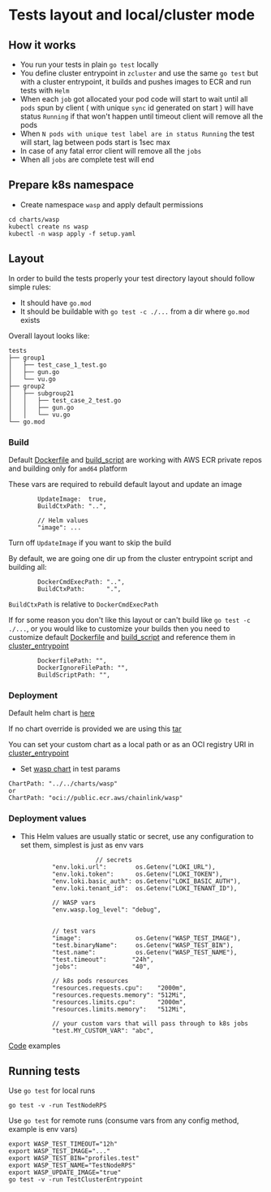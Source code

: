 # Tests layout and local/cluster mode

## How it works
- You run your tests in plain `go test` locally
- You define cluster entrypoint in `zcluster` and use the same `go test` but with a cluster entrypoint, it builds and pushes images to ECR and run tests with `Helm`
- When each `job` got allocated your pod code will start to wait until all `pods` spun by client ( with unique `sync` id generated on start ) will have status `Running` if that won't happen until timeout client will remove all the pods
- When `N pods with unique test label are in status Running` the test will start, lag between pods start is 1sec max
- In case of any fatal error client will remove all the `jobs`
- When all `jobs` are complete test will end

## Prepare k8s namespace
- Create namespace `wasp` and apply default permissions
```
cd charts/wasp
kubectl create ns wasp
kubectl -n wasp apply -f setup.yaml
```

## Layout
In order to build the tests properly your test directory layout should follow simple rules:
- It should have `go.mod`
- It should be buildable with `go test -c ./...` from a dir where `go.mod` exists

Overall layout looks like:
```
tests
├── group1
│   ├── test_case_1_test.go
│   ├── gun.go
│   └── vu.go
├── group2
│   ├── subgroup21
│   │   ├── test_case_2_test.go
│   │   ├── gun.go
│   │   └── vu.go
└── go.mod
```

### Build

Default [Dockerfile](../DockerfileWasp) and [build_script](../build_test_image.sh) are working with AWS ECR private repos and building only for `amd64` platform

These vars are required to rebuild default layout and update an image
```
		UpdateImage:  true,
		BuildCtxPath: "..",
		
		// Helm values
		"image": ...
```
Turn off `UpdateImage` if you want to skip the build

By default, we are going one dir up from the cluster entrypoint script and building all:
```
		DockerCmdExecPath: "..",
		BuildCtxPath:      ".",
```
`BuildCtxPath` is relative to `DockerCmdExecPath`

If for some reason you don't like this layout or can't build like `go test -c ./...`, or you would like to customize your builds then you need to customize default [Dockerfile](../DockerfileWasp) and [build_script](../build_test_image.sh) and reference them in [cluster_entrypoint](zcluster/cluster_test.go)
```
		DockerfilePath: "",
		DockerIgnoreFilePath: "",
		BuildScriptPath: "",
```


### Deployment

Default helm chart is [here](../charts/wasp)

If no chart override is provided we are using this [tar](../charts/wasp/wasp-0.1.8.tgz)

You can set your custom chart as a local path or as an OCI registry URI in [cluster_entrypoint](zcluster/cluster_test.go)
- Set [wasp chart](../charts/wasp) in test params
```
ChartPath: "../../charts/wasp"
or 
ChartPath: "oci://public.ecr.aws/chainlink/wasp"
```

### Deployment values
- This Helm values are usually static or secret, use any configuration to set them, simplest is just as env vars
```
                        // secrets
			"env.loki.url":        os.Getenv("LOKI_URL"),
			"env.loki.token":      os.Getenv("LOKI_TOKEN"),
			"env.loki.basic_auth": os.Getenv("LOKI_BASIC_AUTH"),
			"env.loki.tenant_id":  os.Getenv("LOKI_TENANT_ID"),
			
			// WASP vars
			"env.wasp.log_level": "debug",

			
			// test vars
			"image":               os.Getenv("WASP_TEST_IMAGE"),
			"test.binaryName":     os.Getenv("WASP_TEST_BIN"),
			"test.name":           os.Getenv("WASP_TEST_NAME"),
			"test.timeout":       "24h",
			"jobs":               "40",
			
			// k8s pods resources
			"resources.requests.cpu":    "2000m",
			"resources.requests.memory": "512Mi",
			"resources.limits.cpu":      "2000m",
			"resources.limits.memory":   "512Mi",
			
			// your custom vars that will pass through to k8s jobs
			"test.MY_CUSTOM_VAR": "abc",
```
[Code](zcluster) examples

## Running tests

Use `go test` for local runs
```
go test -v -run TestNodeRPS
```

Use `go test` for remote runs (consume vars from any config method, example is env vars)
```
export WASP_TEST_TIMEOUT="12h"
export WASP_TEST_IMAGE="..."
export WASP_TEST_BIN="profiles.test"
export WASP_TEST_NAME="TestNodeRPS"
export WASP_UPDATE_IMAGE="true"
go test -v -run TestClusterEntrypoint
```